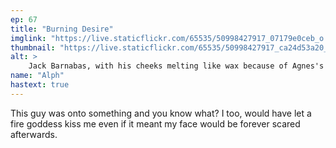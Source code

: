 ```yaml
---
ep: 67
title: "Burning Desire"
imglink: "https://live.staticflickr.com/65535/50998427917_07179e0ceb_o.jpg"
thumbnail: "https://live.staticflickr.com/65535/50998427917_ca24d53a20_q.jpg"
alt: >
    Jack Barnabas, with his cheeks melting like wax because of Agnes's kiss
name: "Alph"
hastext: true
---
```

This guy was onto something and you know what? I too, would have let a fire goddess kiss me even if it meant my face would be forever scared afterwards. 